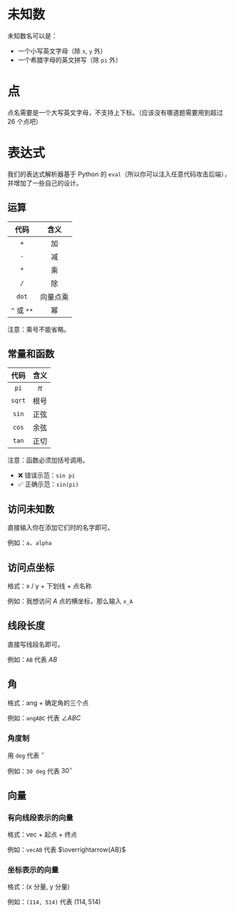 # 未知数

未知数名可以是：

- 一个小写英文字母（除 `x`, `y` 外）
- 一个希腊字母的英文拼写（除 `pi` 外）

# 点

点名需要是一个大写英文字母，不支持上下标。<span class="heimu"
title="我是笨蛋 qwq">（应该没有哪道题需要用到超过 26 个点吧）</span>

# 表达式

我们的表达式解析器基于 Python 的 `eval`<span class="heimu"
title="你吃得太饱了">（所以你可以注入任意代码攻击后端）</span>，并增加了一些自己的设计。

## 运算

|    代码     |   含义   |
| :---------: | :------: |
|     `+`     |    加    |
|     `-`     |    减    |
|     `*`     |    乘    |
|     `/`     |    除    |
|    `dot`    | 向量点乘 |
| `^` 或 `**` |    幂    |

注意：乘号不能省略。

## 常量和函数

|  代码  | 含义  |
| :----: | :---: |
|  `pi`  | $\pi$ |
| `sqrt` | 根号  |
| `sin`  | 正弦  |
| `cos`  | 余弦  |
| `tan`  | 正切  |

注意：函数必须加括号调用。

- ❌ 错误示范：`sin pi`
- ✅️ 正确示范：`sin(pi)`

## 访问未知数

直接输入你在添加它们时的名字即可。

例如：`a`、`alpha`

## 访问点坐标

格式：x / y + 下划线 + 点名称

例如：我想访问 $A$ 点的横坐标，那么输入 `x_A`

## 线段长度

直接写线段名即可。

例如：`AB` 代表 $AB$

## 角

格式：ang + 确定角的三个点

例如：`angABC` 代表 $\angle ABC$

### 角度制

用 `deg` 代表 $^{\circ}$

例如：`30 deg` 代表 $30^{\circ}$

## 向量

### 有向线段表示的向量

格式：vec + 起点 + 终点

例如：`vecAB` 代表 $\overrightarrow{AB}$

### 坐标表示的向量

格式：(x 分量, y 分量)

例如：`(114, 514)` 代表 $(114, 514)$
